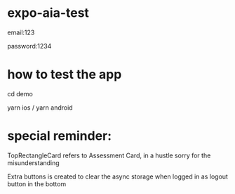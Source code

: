 # expo-aia-test


email:123

password:1234


# how to test the app

cd demo

yarn ios / yarn android


# special reminder:
TopRectangleCard refers to Assessment Card, in a hustle sorry for the misunderstanding 

Extra buttons is created to clear the async storage when logged in as logout button in the bottom 
